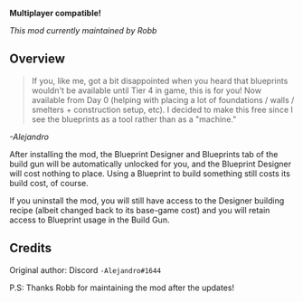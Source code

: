 **Multiplayer compatible!**

_This mod currently maintained by Robb_

## Overview

> If you, like me, got a bit disappointed when you heard that blueprints wouldn't be available until Tier 4 in game,
> this is for you!
> Now available from Day 0 (helping with placing a lot of foundations / walls / smelters + construction setup, etc).
> I decided to make this free since I see the blueprints as a tool rather than as a "machine."

_-Alejandro_

After installing the mod, the Blueprint Designer and Blueprints tab of the build gun will be automatically unlocked for you, and the Blueprint Designer will cost nothing to place. Using a Blueprint to build something still costs its build cost, of course.

If you uninstall the mod, you will still have access to the Designer building recipe (albeit changed back to its base-game cost) and you will retain access to Blueprint usage in the Build Gun.

## Credits

Original author: Discord `-Alejandro#1644`

P.S: Thanks Robb for maintaining the mod after the updates!
